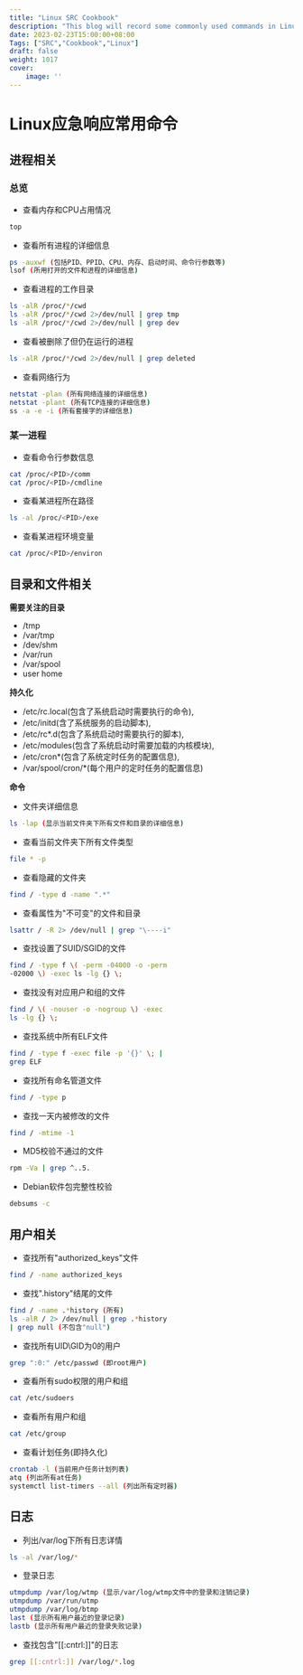 ```yaml
---
title: "Linux SRC Cookbook"
description: "This blog will record some commonly used commands in Linux src"
date: 2023-02-23T15:00:00+08:00
Tags: ["SRC","Cookbook","Linux"]
draft: false
weight: 1017
cover: 
    image: ''
---
```


# Linux应急响应常用命令
## 进程相关
### 总览  
- 查看内存和CPU占用情况
```sh
top
```
- 查看所有进程的详细信息
```sh
ps -auxwf (包括PID、PPID、CPU、内存、启动时间、命令行参数等)
lsof (所用打开的文件和进程的详细信息)
```
- 查看进程的工作目录
```sh
ls -alR /proc/*/cwd
ls -alR /proc/*/cwd 2>/dev/null | grep tmp
ls -alR /proc/*/cwd 2>/dev/null | grep dev
```
- 查看被删除了但仍在运行的进程
```sh
ls -alR /proc/*/cwd 2>/dev/null | grep deleted
```
- 查看网络行为
```sh
netstat -plan (所有网络连接的详细信息)
netstat -plant (所有TCP连接的详细信息)
ss -a -e -i (所有套接字的详细信息)
```
### 某一进程
- 查看命令行参数信息
```sh
cat /proc/<PID>/comm
cat /proc/<PID>/cmdline
```
- 查看某进程所在路径
```sh
ls -al /proc/<PID>/exe
```
- 查看某进程环境变量
```sh
cat /proc/<PID>/environ
```
## 目录和文件相关  
**需要关注的目录**  
- /tmp
- /var/tmp
- /dev/shm
- /var/run
- /var/spool
- user home  

**持久化**
- /etc/rc.local(包含了系统启动时需要执行的命令), 
- /etc/initd(含了系统服务的启动脚本), 
- /etc/rc*.d(包含了系统启动时需要执行的脚本), 
- /etc/modules(包含了系统启动时需要加载的内核模块), 
- /etc/cron*(包含了系统定时任务的配置信息), 
- /var/spool/cron/*(每个用户的定时任务的配置信息)  

**命令**
- 文件夹详细信息
```bash
ls -lap (显示当前文件夹下所有文件和目录的详细信息)
```
- 查看当前文件夹下所有文件类型
```bash
file * -p
```
- 查看隐藏的文件夹
```bash
find / -type d -name ".*"
```
- 查看属性为"不可变"的文件和目录
```bash
lsattr / -R 2> /dev/null | grep "\----i"
```
- 查找设置了SUID/SGID的文件
```bash
find / -type f \( -perm -04000 -o -perm 
-02000 \) -exec ls -lg {} \; 
```
- 查找没有对应用户和组的文件
```bash
find / \( -nouser -o -nogroup \) -exec 
ls -lg {} \;
```
- 查找系统中所有ELF文件
```bash
find / -type f -exec file -p '{}' \; | 
grep ELF
```
- 查找所有命名管道文件
```bash
find / -type p
```
- 查找一天内被修改的文件
```bash 
find / -mtime -1
```
- MD5校验不通过的文件
```bash
rpm -Va | grep ^..5.
```
- Debian软件包完整性校验
```bash
debsums -c
```
## 用户相关  
- 查找所有"authorized_keys"文件
```bash
find / -name authorized_keys
```
- 查找".history"结尾的文件
```bash
find / -name .*history (所有)
ls -alR / 2> /dev/null | grep .*history 
| grep null (不包含"null")
```
- 查找所有UID\GID为0的用户
```bash
grep ":0:" /etc/passwd (即root用户)
```
- 查看所有sudo权限的用户和组
```bash
cat /etc/sudoers
```
- 查看所有用户和组
```bash
cat /etc/group
```
- 查看计划任务(即持久化)
```bash
crontab -l (当前用户任务计划列表)
atq (列出所有at任务)
systemctl list-timers --all (列出所有定时器)
```
## 日志
- 列出/var/log下所有日志详情
```bash
ls -al /var/log/*
```
- 登录日志
```bash
utmpdump /var/log/wtmp (显示/var/log/wtmp文件中的登录和注销记录)
utmpdump /var/run/utmp 
utmpdump /var/log/btmp
last (显示所有用户最近的登录记录)
lastb (显示所有用户最近的登录失败记录)
```
- 查找包含"[[:cntrl:]]"的日志
```bash
grep [[:cntrl:]] /var/log/*.log
```


